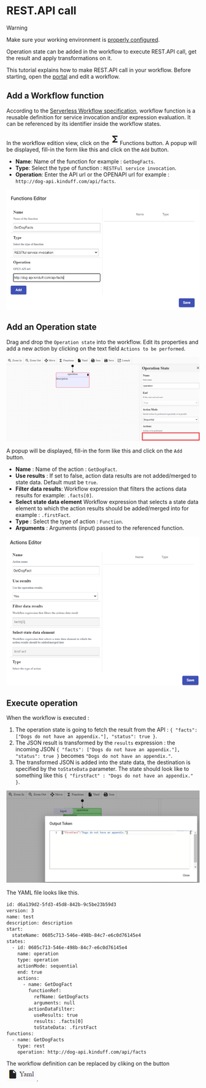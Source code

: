 # REST.API call

> [!WARNING]
> Make sure your working environment is [properly configured](/documentation/gettingstarted/index.html).

Operation state can be added in the workflow to execute REST.API call, get the result and apply transformations on it.

This tutorial explains how to make REST.API call in your workflow. Before starting, open the [portal](http://localhost:30003/statemachines) and edit a workflow.

## Add a Workflow function

According to the [Serverless Workflow specification](https://github.com/serverlessworkflow/specification/blob/main/specification.md#workflow-functions), workflow function is a reusable definition for service invocation and/or expression evaluation. 
It can be referenced by its identifier inside the workflow states.

In the workflow edition view, click on the ![Functions](images/restapi1.png) Functions button. 
A popup will be displayed, fill-in the form like this and click on the `Add` button.
* **Name**: Name of the function for example : `GetDogFacts`.
* **Type**: Select the type of function : `RESTFul service invocation`.
* **Operation**: Enter the API url or the OPENAPI url for example : `http://dog-api.kinduff.com/api/facts`.

![Functions editor](images/restapi2.png)

## Add an Operation state

Drag and drop the `Operation state` into the workflow. Edit its properties and add a new action by clicking on the text field `Actions to be performed`.

![Add action](images/restapi3.png)

A popup will be displayed, fill-in the form like this and click on the `Add` button.
* **Name** : Name of the action : `GetDogFact`.
* **Use results** : If set to false, action data results are not added/merged to state data. Default must be `true`.
* **Filter data results**: Workflow expression that filters the actions data results for example: `.facts[0]`.
* **Select state data element** Workflow expression that selects a state data element to which the action results should be added/merged into for example : `.firstFact`.
* **Type** : Select the type of action : `Function`.
* **Arguments** : Arguments (input) passed to the referenced function.

![Popup action](images/restapi4.png)

## Execute operation

When the workflow is executed :
1. The operation state is going to fetch the result from the API : `{ "facts": ["Dogs do not have an appendix."], "status": true }`.
2. The JSON result is transformed by the `results` expression : the incoming JSON `{ "facts": ["Dogs do not have an appendix."], "status": true }` becomes `"Dogs do not have an appendix."`.
3. The transformed JSON is added into the state data, the destination is specified by the `toStateData` parameter. The state should look like to something like this `{ "firstFact" : "Dogs do not have an appendix." }`.

![Workflow result](images/restapi5.png)

The YAML file looks like this.

```
id: d6a139d2-5fd3-45d8-842b-9c5be23b59d3
version: 3
name: test
description: description
start:
  stateName: 0605c713-546e-498b-84c7-e6c0d76145e4
states:
  - id: 0605c713-546e-498b-84c7-e6c0d76145e4
    name: operation
    type: operation
    actionMode: sequential
    end: true
    actions:
      - name: GetDogFact
        functionRef:
          refName: GetDogFacts
          arguments: null
        actionDataFilter:
          useResults: true
          results: .facts[0]
          toStateData: .firstFact
functions:
  - name: GetDogFacts
    type: rest
    operation: http://dog-api.kinduff.com/api/facts
```
 
The workflow definition can be replaced by cliking on the button ![YAML](images/restapi6.png).